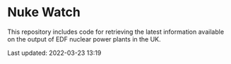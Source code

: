 # Nuke Watch

This repository includes code for retrieving the latest information available on the output of EDF nuclear power plants in the UK.

Last updated: 2022-03-23 13:19